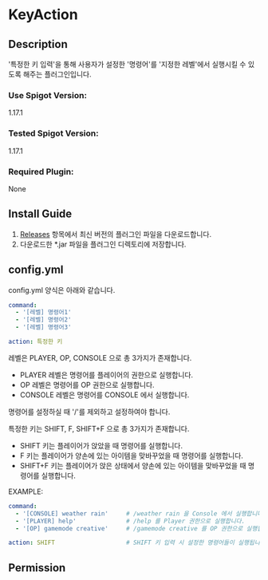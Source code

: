 # KeyAction

## Description
'특정한 키 입력'을 통해 사용자가 설정한 '명령어'를 '지정한 레벨'에서 실행시킬 수 있도록 해주는 플러그인입니다.

### Use Spigot Version: 
1.17.1  
### Tested Spigot Version: 
1.17.1  
### Required Plugin: 
None

## Install Guide
1. [Releases](https://github.com/MineFactory-Resource/KeyCommand/releases) 항목에서 최신 버전의 플러그인 파일을 다운로드합니다.
2. 다운로드한 *.jar 파일을 플러그인 디렉토리에 저장합니다.

## config.yml
config.yml 양식은 아래와 같습니다.
```yaml
command:
  - '[레벨] 명령어1'
  - '[레벨] 명령어2'
  - '[레벨] 명령어3'

action: 특정한 키
```
레벨은 PLAYER, OP, CONSOLE 으로 총 3가지가 존재합니다.
- PLAYER 레벨은 명령어를 플레이어의 권한으로 실행합니다.
- OP 레벨은 명령어를 OP 권한으로 실행합니다.
- CONSOLE 레벨은 명령어를 CONSOLE 에서 실행합니다.

명령어를 설정하실 때 '/'를 제외하고 설정하여야 합니다.

특정한 키는 SHIFT, F, SHIFT+F 으로 총 3가지가 존재합니다.
- SHIFT 키는 플레이어가 앉았을 때 명령어를 실행합니다.
- F 키는 플레이어가 양손에 있는 아이템을 맞바꾸었을 때 명령어를 실행합니다.
- SHIFT+F 키는 플레이어가 앉은 상태에서 양손에 있는 아이템을 맞바꾸었을 때 명령어를 실행합니다.

EXAMPLE:
```yaml
command:
  - '[CONSOLE] weather rain'     # /weather rain 을 Console 에서 실행합니다.
  - '[PLAYER] help'              # /help 를 Player 권한으로 실행합니다.
  - '[OP] gamemode creative'     # /gamemode creative 를 OP 권한으로 실행합니다.

action: SHIFT                    # SHIFT 키 입력 시 설정한 명령어들이 실행됩니다.
```

## Permission